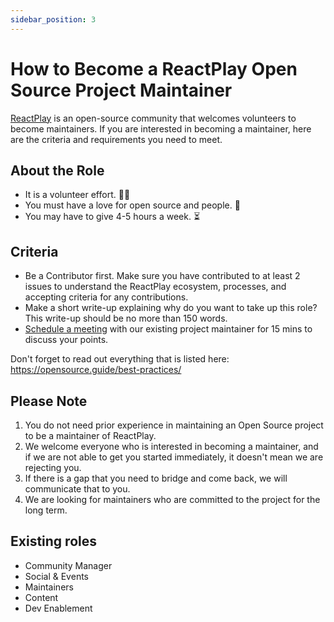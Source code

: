 ```yaml
---
sidebar_position: 3
---
```


# How to Become a ReactPlay Open Source Project Maintainer

[ReactPlay](https://reactplay.io/) is an open-source community that welcomes volunteers to become maintainers. If you are interested in becoming a maintainer, here are the criteria and requirements you need to meet.

## About the Role

- It is a volunteer effort. 🙋‍♂️
- You must have a love for open source and people. 💛
- You may have to give 4-5 hours a week. ⏳

## Criteria

- Be a Contributor first. Make sure you have contributed to at least 2 issues to understand the ReactPlay ecosystem, processes, and accepting criteria for any contributions.
- Make a short write-up explaining why do you want to take up this role? This write-up should be no more than 150 words.
- [Schedule a meeting](https://zcal.co/tapasadhikary/15min) with our existing project maintainer for 15 mins to discuss your points.

Don't forget to read out everything that is listed here: https://opensource.guide/best-practices/

## Please Note

1. You do not need prior experience in maintaining an Open Source project to be a maintainer of ReactPlay.
1. We welcome everyone who is interested in becoming a maintainer, and if we are not able to get you started immediately, it doesn't mean we are rejecting you.
1. If there is a gap that you need to bridge and come back, we will communicate that to you.
1. We are looking for maintainers who are committed to the project for the long term.

## Existing roles

- Community Manager
- Social & Events
- Maintainers
- Content
- Dev Enablement
